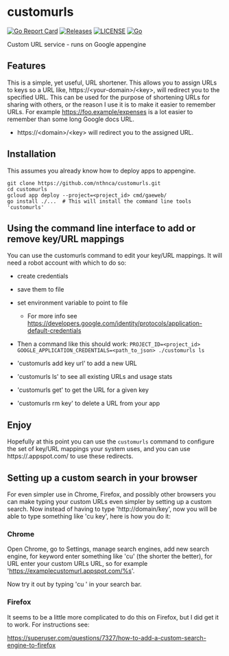 # customurls

[![Go Report Card](https://goreportcard.com/badge/nthnca/customurls)](https://goreportcard.com/report/nthnca/customurls)
[![Releases](https://img.shields.io/github/release-pre/nthnca/customurls.svg?sort=semver)](https://github.com/nthnca/customurls/releases)
[![LICENSE](https://img.shields.io/github/license/nthnca/customurls.svg)](https://github.com/nthnca/customurls/blob/master/LICENSE)
[![Go](https://github.com/nthnca/customurls/workflows/Go/badge.svg)](https://github.com/nthnca/customurls/actions?query=workflow%3AGo)

Custom URL service - runs on Google appengine


## Features

This is a simple, yet useful, URL shortener. This allows you to
assign URLs to keys so a URL like, https://\<your-domain\>/\<key\>, will redirect you
to the specified URL. This can be used for the purpose of shortening URLs for sharing with others,
or the reason I use it is to make it easier to remember URLs. For example
https://foo.example/expenses is a lot easier to remember than some long
Google docs URL.

- https://\<domain\>/\<key\> will redirect you to the assigned URL.


## Installation

This assumes you already know how to deploy apps to appengine.

```shell
git clone https://github.com/nthnca/customurls.git
cd customurls
gcloud app deploy --project=<project_id> cmd/gaeweb/
go install ./...  # This will install the command line tools 'customurls'
```


## Using the command line interface to add or remove key/URL mappings

You can use the customurls command to edit your key/URL mappings. It will need a robot
account with which to do so:
- create credentials
- save them to file
- set environment variable to point to file
  - For more info see
    https://developers.google.com/identity/protocols/application-default-credentials
- Then a command like this should work: `PROJECT_ID=<project_id> GOOGLE_APPLICATION_CREDENTIALS=<path_to_json> ./customurls ls`

- 'customurls add key url' to add a new URL
- 'customurls ls' to see all existing URLs and usage stats
- 'customurls get' to get the URL for a given key
- 'customurls rm key' to delete a URL from your app


## Enjoy

Hopefully at this point you can use the `customurls` command to configure the set of key/URL mappings
your system uses, and you can use https://<project>.appspot.com/<key> to use these redirects.


## Setting up a custom search in your browser

For even simpler use in Chrome, Firefox, and possibly other browsers you can make typing your custom URLs even simpler by setting up a custom search. Now instead of having to type 'http://domain/key', now you will be able to type something like 'cu key', here is how you do it:

### Chrome

Open Chrome, go to Settings, manage search engines, add new search engine, for keyword enter something like 'cu' (the shorter the better), for URL enter your custom URLs URL, so for example 'https://examplecustomurl.appspot.com/%s'.

Now try it out by typing 'cu <key>' in your search bar.
  
### Firefox

It seems to be a little more complicated to do this on Firefox, but I did get it to work. For instructions see:

https://superuser.com/questions/7327/how-to-add-a-custom-search-engine-to-firefox
